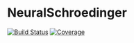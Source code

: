# NeuralSchroedinger

[![Build Status](https://github.com/97gamjak/NeuralSchroedinger.jl/actions/workflows/CI.yml/badge.svg?branch=main)](https://github.com/97gamjak/NeuralSchroedinger.jl/actions/workflows/CI.yml?query=branch%3Amain)
[![Coverage](https://codecov.io/gh/97gamjak/NeuralSchroedinger.jl/branch/main/graph/badge.svg)](https://codecov.io/gh/97gamjak/NeuralSchroedinger.jl)
